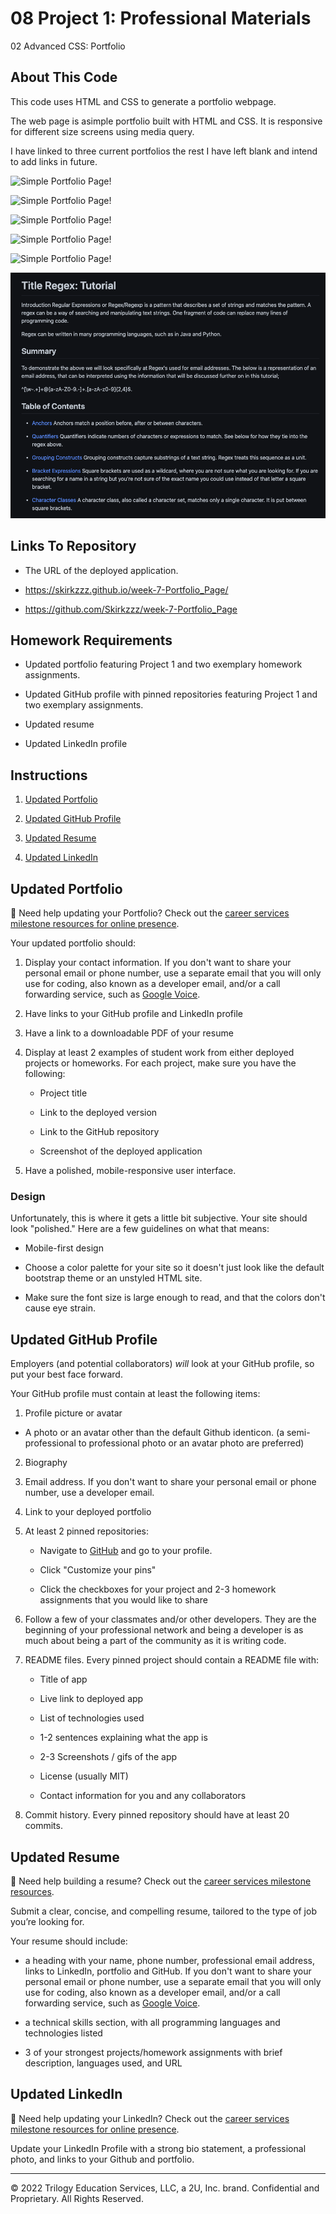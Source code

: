# 08 Project 1: Professional Materials

02 Advanced CSS: Portfolio

## About This Code

This code uses HTML and CSS to generate a portfolio webpage.

The web page is asimple portfolio built with HTML and CSS. It is responsive for different size screens using media query.

I have linked to three current portfolios the rest I have left blank and intend to add links in future.

![Simple Portfolio Page!](./assets/img//assets/img/Portfolio1PortfolioWebsite.png)

![Simple Portfolio Page!](./assets/img//assets/img/Portfolio2RealWorldNews.png)

![Simple Portfolio Page!](./assets/img//assets/img/portfoli3HighScores.png)

![Simple Portfolio Page!](./assets/img//assets/img/4WorkDayScheduler.png)

![Simple Portfolio Page!](./assets/img//assets/img/5WeatherMap.png)

![Simple Portfolio Page!](/assets/img/6RegexPortfolio.png)

## Links To Repository

- The URL of the deployed application.

- https://skirkzzz.github.io/week-7-Portfolio_Page/
- https://github.com/Skirkzzz/week-7-Portfolio_Page

## Homework Requirements

- Updated portfolio featuring Project 1 and two exemplary homework assignments.

- Updated GitHub profile with pinned repositories featuring Project 1 and two exemplary assignments.

- Updated resume

- Updated LinkedIn profile

## Instructions

1. [Updated Portfolio](#updated-portfolio)

2. [Updated GitHub Profile](#updated-github-profile)

3. [Updated Resume](#updated-resume)

4. [Updated LinkedIn](#updated-linkedin)

## Updated Portfolio

💁 Need help updating your Portfolio? Check out the [career services milestone resources for online presence](https://mycareerspot.org/onlinepresence).

Your updated portfolio should:

1. Display your contact information. If you don't want to share your personal email or phone number, use a separate email that you will only use for coding, also known as a developer email, and/or a call forwarding service, such as [Google Voice](https://voice.google.com/).

2. Have links to your GitHub profile and LinkedIn profile

3. Have a link to a downloadable PDF of your resume

4. Display at least 2 examples of student work from either deployed projects or homeworks. For each project, make sure you have the following:

   - Project title

   - Link to the deployed version

   - Link to the GitHub repository

   - Screenshot of the deployed application

5. Have a polished, mobile-responsive user interface.

### Design

Unfortunately, this is where it gets a little bit subjective. Your site should look
"polished." Here are a few guidelines on what that means:

- Mobile-first design

- Choose a color palette for your site so it doesn't just look like the default bootstrap theme or an unstyled HTML site.

- Make sure the font size is large enough to read, and that the colors don't cause eye strain.

## Updated GitHub Profile

Employers (and potential collaborators) _will_ look at your GitHub profile, so put your best face forward.

Your GitHub profile must contain at least the following items:

1. Profile picture or avatar

- A photo or an avatar other than the default Github identicon. (a semi-professional to professional photo or an avatar photo are preferred)

2. Biography

3. Email address. If you don't want to share your personal email or phone number, use a developer email.

4. Link to your deployed portfolio

5. At least 2 pinned repositories:

   - Navigate to [GitHub](https://github.com/) and go to your profile.

   - Click "Customize your pins"

   - Click the checkboxes for your project and 2-3 homework assignments that you would like to share

6. Follow a few of your classmates and/or other developers. They are the beginning of your professional network and being a developer is as much about being a part of the community as it is writing code.

7. README files. Every pinned project should contain a README file with:

   - Title of app

   - Live link to deployed app

   - List of technologies used

   - 1-2 sentences explaining what the app is

   - 2-3 Screenshots / gifs of the app

   - License (usually MIT)

   - Contact information for you and any collaborators

8. Commit history. Every pinned repository should have at least 20 commits.

## Updated Resume

💁 Need help building a resume? Check out the [career services milestone resources](https://mycareerspot.org/resume).

Submit a clear, concise, and compelling resume, tailored to the type of job you’re looking for.

Your resume should include:

- a heading with your name, phone number, professional email address, links to LinkedIn, portfolio and GitHub. If you don't want to share your personal email or phone number, use a separate email that you will only use for coding, also known as a developer email, and/or a call forwarding service, such as [Google Voice](https://voice.google.com/).

- a technical skills section, with all programming languages and technologies listed

- 3 of your strongest projects/homework assignments with brief description, languages used, and URL

## Updated LinkedIn

💁 Need help updating your LinkedIn? Check out the [career services milestone resources for online presence](https://mycareerspot.org/onlinepresence).

Update your LinkedIn Profile with a strong bio statement, a professional photo, and links to your Github and portfolio.

---

© 2022 Trilogy Education Services, LLC, a 2U, Inc. brand. Confidential and Proprietary. All Rights Reserved.

